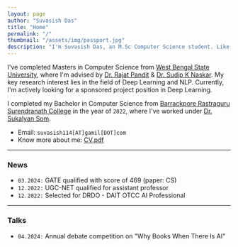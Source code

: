 ```yaml
---
layout: page
author: "Suvasish Das"
title: "Home"
permalink: "/"
thumbnail: "/assets/img/passport.jpg"
description: "I'm Suvasish Das, an M.Sc Computer Science student. Like to design & build products that positively impact the lives of users."
---
```


I've completed Masters in Computer Science from [West Bengal State University](https://wbsu.ac.in/web/), where I'm advised by [Dr. Rajat Pandit](https://wbsu.ac.in/web/faculty/dr-rajat-pandit/) & [Dr. Sudip K Naskar](https://sites.google.com/site/sudipnaskar/). My key research interest lies in the field of Deep Learning and NLP. Currently, I'm actively looking for a sponsored project position in Deep Learning.

I completed my Bachelor in Computer Science from [Barrackpore Rastraguru Surendranath College](https://www.brsnc.in/) in the year of `2022`, where I've worked under [Dr. Sukalyan Som](https://scholar.google.co.in/citations?user=vhkRGncAAAAJ&hl=en).

- Email: `suvasish114[AT]gamil[DOT]com`
- Know more about me: [CV.pdf](https://docs.google.com/document/d/1jrOZD1b6Ju-mpILi0dw31xGs7QT95xhcTuXJXpm8p3w/edit?usp=sharing)

----

### News

- `03.2024:` GATE qualified with score of 469 (paper: CS)
- `12.2022:` UGC-NET qualified for assistant professor
- `12.2022:` Selected for DRDO - DAIT OTCC AI Professional

----

### Talks

- `04.2024:` Annual debate competition on "Why Books When There Is AI"
